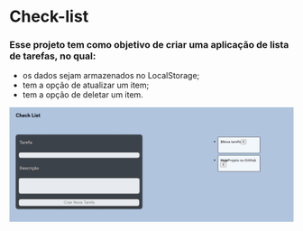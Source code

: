 # Check-list
### Esse projeto tem como objetivo de criar uma aplicação de  lista de tarefas, no qual:
 - os dados sejam armazenados no LocalStorage;
 - tem a opção de atualizar um item;
 - tem a opção de deletar um item.
 
 ![](https://github.com/DayaneAlRodrigues/check-list/blob/main/print.PNG)
